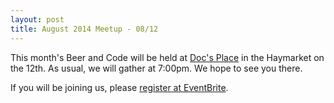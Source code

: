 ```yaml
---
layout: post
title: August 2014 Meetup - 08/12
---
```


This month's Beer and Code will be held at
[Doc's Place](http://docsoflincoln.webs.com/) in the Haymarket on the 12th.
As usual, we will gather at 7:00pm. We hope to see you there.

If you will be joining us, please
[register at EventBrite](https://www.eventbrite.com/e/beer-and-code-tickets-12595733177).
